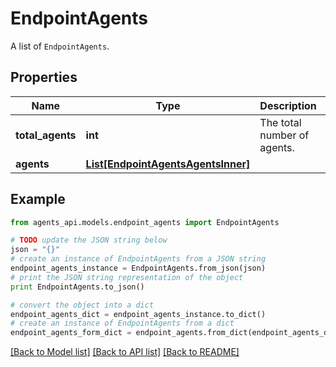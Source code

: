 # EndpointAgents

A list of `EndpointAgents`.

## Properties
Name | Type | Description | Notes
------------ | ------------- | ------------- | -------------
**total_agents** | **int** | The total number of agents. | [optional] 
**agents** | [**List[EndpointAgentsAgentsInner]**](EndpointAgentsAgentsInner.md) |  | [optional] 

## Example

```python
from agents_api.models.endpoint_agents import EndpointAgents

# TODO update the JSON string below
json = "{}"
# create an instance of EndpointAgents from a JSON string
endpoint_agents_instance = EndpointAgents.from_json(json)
# print the JSON string representation of the object
print EndpointAgents.to_json()

# convert the object into a dict
endpoint_agents_dict = endpoint_agents_instance.to_dict()
# create an instance of EndpointAgents from a dict
endpoint_agents_form_dict = endpoint_agents.from_dict(endpoint_agents_dict)
```
[[Back to Model list]](../README.md#documentation-for-models) [[Back to API list]](../README.md#documentation-for-api-endpoints) [[Back to README]](../README.md)


